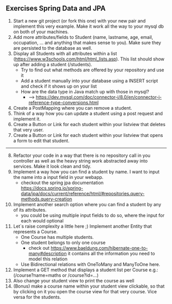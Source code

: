 ## Exercises Spring Data and JPA
1. Start a new git project (or fork this one) with your new pair and implement this very example. Make it work all the way to your mysql db on both of your machines.
2. Add more attributes/fields to Student (name, lastname, age, email, occupation, ... and anything that makes sense to you). Make sure they are persisted to the database as well.
3. Display all Students with all attributes within a list (https://www.w3schools.com/html/html_lists.asp). This list should show up after adding a student (/students).
   * Try to find out what methods are offered by your repository and use it
   * Add a student manually into your database using a INSERT script and check if it shows up on your list
   * How are the data type in Java match up with those in mysql?
     * --> https://dev.mysql.com/doc/connector-j/8.0/en/connector-j-reference-type-conversions.html
4. Create a PostMapping where you can remove a student. 
5. Think of a way how you can update a student using a post request and implement it. 
6. Create a Button or Link for each student within your listview that deletes that very user. 
7. Create a Button or Link for each student within your listview that opens a form to edit that student.
----------
8. Refactor your code in a way that there is no repository call in you controller as well as the heavy string work abstracted away into services. Make it look clean and tidy.
9. Implement a way how you can find a student by name. I want to input the name into a input field in your webapp.
   * checkout the spring jpa documentation https://docs.spring.io/spring-data/jpa/docs/current/reference/html/#repositories.query-methods.query-creation 
10. Implement another search option where you can find a student by any of its attributes. 
    * you could be using multiple input fields to do so, where the input for each would optional
11. Let`s raise complexity a little here ;) Implement another Entity that represents a Course. 
    * One Course has multiple students. 
    * One student belongs to only one course
      * check out https://www.baeldung.com/hibernate-one-to-many#description it contains all the information you need to model this relation
    * Use Bidirectional relations with OneToMany and ManyToOne here. 
12. Implement a GET method that displays a student list per Course e.g.:(/course?name=maths or /course?id=...)
13. Also change your student view to print the course as well
14. (Bonus) make a course name within your student view clickable, so that by clicking on it you open the course view for that very course. Vice versa for the students. 